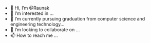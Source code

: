 - 👋 Hi, I’m @Raunak
- 👀 I’m interested in ...
- 🌱 I’m currently pursuing graduation from computer science and engineering technology...
- 💞️ I’m looking to collaborate on ...
- 📫 How to reach me ...

<!---
raunakcy/raunakcy is a ✨ special ✨ repository because its `README.md` (this file) appears on your GitHub profile.
You can click the Preview link to take a look at your changes.
--->
